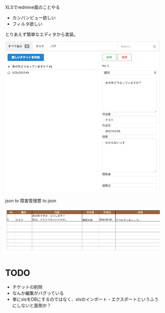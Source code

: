 XLSでredmine風のことやる

 * カンバンビュー欲しい
 * フィルタ欲しい

とりあえず簡単なエディタから実装。


![screenshot](screenshot2.png)



json to 障害管理票 to json

![screenshot](screenshot.png)


# TODO

 * チケットの削除
 * なんか編集がバグっている
 * 単にxlsをDBにするのではなく、xlsのインポート・エクスポートというふうにしないと面倒か？
